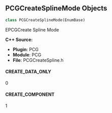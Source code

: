 ## PCGCreateSplineMode Objects

```python
class PCGCreateSplineMode(EnumBase)
```

EPCGCreate Spline Mode

**C++ Source:**

- **Plugin**: PCG
- **Module**: PCG
- **File**: PCGCreateSpline.h

<a id="unreal.PCGCreateSplineMode.CREATE_DATA_ONLY"></a>

#### CREATE_DATA_ONLY

0

<a id="unreal.PCGCreateSplineMode.CREATE_COMPONENT"></a>

#### CREATE_COMPONENT

1

<a id="unreal.PCGAttachOptions"></a>
